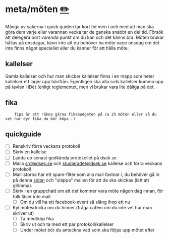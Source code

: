 # meta/möten [✏️](https://github.com/Dsek-LTH/srd-testamente/edit/master/./meta/möten.md)

Många av sakerna i quick guiden tar kort tid men i och med att man ska göra dem varje eller varannan vecka tar de ganska snabbt en del tid. Försök att delegera bort _varenda_ punkt om du kan och det känns bra. Möten brukar hållas på onsdagar, känn inte att du behöver ha möte varje onsdag om det inte finns något speciellet eller du känner för att hålla möte.

## kallelser

Gamla kallelser och hur man skickar kallelser finns i en mapp som heter kallelser ett lager upp härifrån. Egentligen ska alla srds kallelser komma upp på tavlan i iDét (enligt reglementet, men vi brukar vara lite dåliga på det.

## fika

        Tips är att räkna gärna fikabudgeten på ca 25 möten eller så du vet hur dyr fika du bör köpa :)

## quickguide
*   [ ] Renskriv förra veckans protokoll
*   [ ] Skriv en kallelse
*   [ ] Ladda up senast godkända protokollet på dsek.se
*   [ ] Maila srd@dsek.se och studieradet@dsek.se kallelse och förra veckans protokoll
*   [ ] Maillistorna har ett spam-filter som alla mail fastnar i, du behöver gå in på denna [sidan](https://snejk.dsek.lth.se/mailman/admindb/srd) och "släppa" mailen för att de ska skickas (lätt att glömma).
*   [ ] Skriv i en gruppchatt om att det kommer vara möte någon dag innan, för folk läser inte mail
    *   [ ] Om du vill ha ett facebook-event så släng ihop ett nu
*   [ ] Kyl mötesdricka om du hinner (fråga cafém om du inte vet hur man skriver ut)
    *   [ ] Ta med/köp fika
    *   [ ] Skriv ut och ta med ett par protokoll/kallelser
    *   [ ] Under mötet bör du anteckna vad som ska följas upp mötet efter

